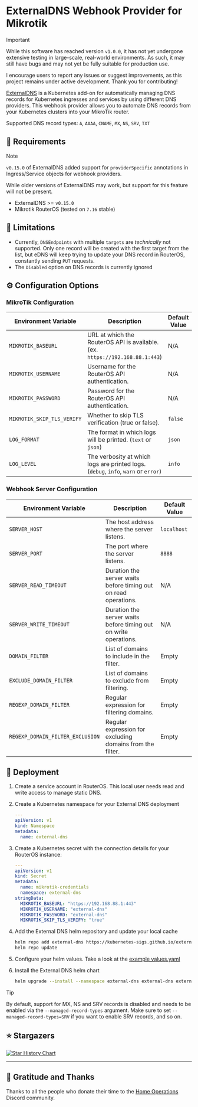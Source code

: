 # ExternalDNS Webhook Provider for Mikrotik

> [!IMPORTANT]
> While this software has reached version `v1.0.0`, it has not yet undergone extensive testing in large-scale, real-world environments. As such, it may still have bugs and may not yet be fully suitable for production use.
>
> I encourage users to report any issues or suggest improvements, as this project remains under active development. Thank you for contributing!

[ExternalDNS](https://github.com/kubernetes-sigs/external-dns) is a Kubernetes add-on for automatically managing DNS records for Kubernetes ingresses and services by using different DNS providers. This webhook provider allows you to automate DNS records from your Kubernetes clusters into your MikroTik router.

Supported DNS record types: `A`, `AAAA`, `CNAME`, `MX`, `NS`, `SRV`, `TXT`

## 🎯 Requirements

> [!Note]
> `v0.15.0` of ExternalDNS added support for `providerSpecific` annotations in Ingress/Service objects for webhook providers.
>
> While older versions of ExternalDNS may work, but support for this feature will not be present.

- ExternalDNS >= `v0.15.0`
- Mikrotik RouterOS (tested on `7.16` stable)

## 🚫 Limitations

- Currently, `DNSEndpoints` with multiple `targets` are *technically* not supported. Only one record will be created with the first target from the list, but eDNS will keep trying to update your DNS record in RouterOS, constantly sending `PUT` requests.
- The `Disabled` option on DNS records is currently ignored

## ⚙️ Configuration Options

### MikroTik Configuration

| Environment Variable        | Description                                                         | Default Value |
|-----------------------------|---------------------------------------------------------------------|---------------|
| `MIKROTIK_BASEURL`          | URL at which the RouterOS API is available. (ex. `https://192.168.88.1:443`)               | N/A           |
| `MIKROTIK_USERNAME`         | Username for the RouterOS API authentication.                   | N/A        |
| `MIKROTIK_PASSWORD`         |    Password for the RouterOS API authentication.         | N/A     |
| `MIKROTIK_SKIP_TLS_VERIFY`  | Whether to skip TLS verification (true or false).               | `false`           |
| `LOG_FORMAT` | The format in which logs will be printed. (`text` or `json`) | `json`       |
| `LOG_LEVEL`                 | The verbosity at which logs are printed logs. (`debug`, `info`, `warn` or `error`)        | `info`        |

### Webhook Server Configuration

| Environment Variable             | Description                                                      | Default Value |
|----------------------------------|------------------------------------------------------------------|---------------|
| `SERVER_HOST`                    | The host address where the server listens.                       | `localhost`   |
| `SERVER_PORT`                    | The port where the server listens.                               | `8888`        |
| `SERVER_READ_TIMEOUT`            | Duration the server waits before timing out on read operations.  | N/A           |
| `SERVER_WRITE_TIMEOUT`           | Duration the server waits before timing out on write operations. | N/A           |
| `DOMAIN_FILTER`                  | List of domains to include in the filter.                        | Empty         |
| `EXCLUDE_DOMAIN_FILTER`          | List of domains to exclude from filtering.                       | Empty         |
| `REGEXP_DOMAIN_FILTER`           | Regular expression for filtering domains.                        | Empty         |
| `REGEXP_DOMAIN_FILTER_EXCLUSION` | Regular expression for excluding domains from the filter.        | Empty         |

## 🚀 Deployment

1. Create a service account in RouterOS. This local user needs read and write access to manage static DNS.
2. Create a Kubernetes namespace for your External DNS deployment

    ```yaml
    ---
    apiVersion: v1
    kind: Namespace
    metadata:
      name: external-dns
    ```

3. Create a Kubernetes secret with the connection details for your RouterOS instance:

    ```yaml
    ---
    apiVersion: v1
    kind: Secret
    metadata:
      name: mikrotik-credentials
      namespace: external-dns
    stringData:
      MIKROTIK_BASEURL: "https://192.168.88.1:443"
      MIKROTIK_USERNAME: "external-dns"
      MIKROTIK_PASSWORD: "external-dns"
      MIKROTIK_SKIP_TLS_VERIFY: "true"
    ```

4. Add the External DNS helm repository and update your local cache

    ```bash
    helm repo add external-dns https://kubernetes-sigs.github.io/external-dns/
    helm repo update
    ```

5. Configure your helm values. Take a look at the [example values.yaml](./example/values.yaml)
6. Install the External DNS helm chart

    ```bash
    helm upgrade --install --namespace external-dns external-dns external-dns/external-dns -f values.yaml
    ```

> [!TIP]
> By default, support for MX, NS and SRV records is disabled and needs to be enabled via the `--managed-record-types` argument.
> Make sure to set `--managed-record-types=SRV` if you want to enable SRV records, and so on.

## ⭐ Stargazers

[![Star History Chart](https://api.star-history.com/svg?repos=mirceanton/external-dns-mikrotik-webhook&type=Date)](https://star-history.com/#mirceanton/external-dns-mikrotik-webhook&Date)

---

## 🤝 Gratitude and Thanks

Thanks to all the people who donate their time to the [Home Operations](https://discord.gg/home-operations) Discord community.
